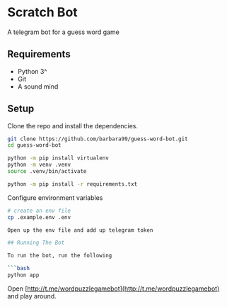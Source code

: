 # Scratch Bot

A telegram bot for a guess word game

## Requirements

- Python 3^
- Git
- A sound mind

## Setup

Clone the repo and install the dependencies.

```bash
git clone https://github.com/barbara99/guess-word-bot.git
cd guess-word-bot
```

```bash
python -m pip install virtualenv
python -m venv .venv
source .venv/bin/activate
```

```bash
python -m pip install -r requirements.txt
```

Configure environment variables

```bash
# create an env file
cp .example.env .env

Open up the env file and add up telegram token

## Running The Bot

To run the bot, run the following

```bash
python app
```

Open [http://t.me/wordpuzzlegamebot](http://t.me/wordpuzzlegamebot) and play around.
